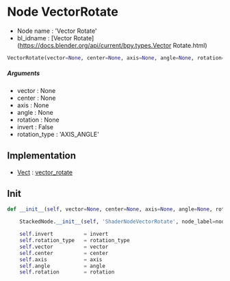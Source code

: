 # Node VectorRotate

- Node name : 'Vector Rotate'
- bl_idname : [Vector Rotate](https://docs.blender.org/api/current/bpy.types.Vector Rotate.html)


``` python
VectorRotate(vector=None, center=None, axis=None, angle=None, rotation=None, invert=False, rotation_type='AXIS_ANGLE', node_label=None, node_color=None)
```
##### Arguments

- vector : None
- center : None
- axis : None
- angle : None
- rotation : None
- invert : False
- rotation_type : 'AXIS_ANGLE'

## Implementation

- [Vect](/docs/GeoNodes/Vect.md) : [vector_rotate](/docs/GeoNodes/Vect.md#vector_rotate)

## Init

``` python
def __init__(self, vector=None, center=None, axis=None, angle=None, rotation=None, invert=False, rotation_type='AXIS_ANGLE', node_label=None, node_color=None):

    StackedNode.__init__(self, 'ShaderNodeVectorRotate', node_label=node_label, node_color=node_color)

    self.invert          = invert
    self.rotation_type   = rotation_type
    self.vector          = vector
    self.center          = center
    self.axis            = axis
    self.angle           = angle
    self.rotation        = rotation
```
